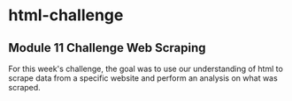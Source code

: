 # html-challenge
## Module 11 Challenge Web Scraping

For this week's challenge, the goal was to use our understanding of html to scrape data from a specific website and perform an analysis on what was scraped. 
